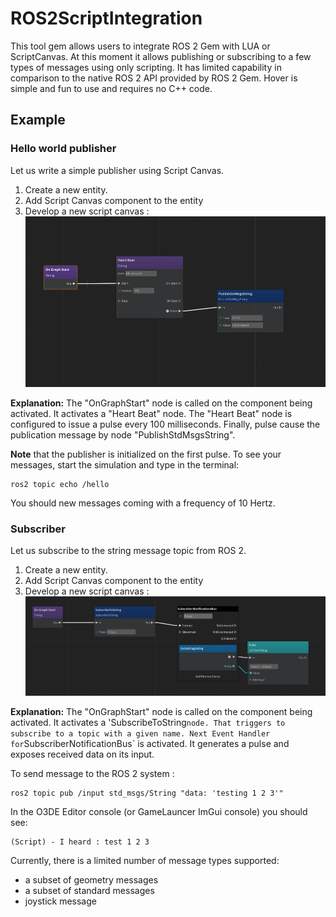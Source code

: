 # ROS2ScriptIntegration

This tool gem allows users to integrate ROS 2 Gem with LUA or ScriptCanvas.
At this moment it allows publishing or subscribing to a few types of messages using only scripting.
It has limited capability in comparison to the native ROS 2 API provided by ROS 2 Gem.
Hover is simple and fun to use and requires no C++ code.

## Example

### Hello world publisher

Let us write a simple publisher using Script Canvas.
1. Create a new entity.
2. Add Script Canvas component to the entity
3. Develop a new script canvas :
![Alt text](static/sc_helloworld.png)

**Explanation:**
The "OnGraphStart" node is called on the component being activated. 
It activates a "Heart Beat" node.
The "Heart Beat" node is configured to issue a pulse every 100 milliseconds.
Finally, pulse cause the publication message by node "PublishStdMsgsString".

**Note** that the publisher is initialized on the first pulse.
To see your messages, start the simulation and type in the terminal:
```
ros2 topic echo /hello
```
You should new messages coming with a frequency of 10 Hertz.


### Subscriber

Let us subscribe to the string message topic from ROS 2. 
1. Create a new entity.
2. Add Script Canvas component to the entity
3. Develop a new script canvas :
![Alt text](static/sc_subscribe.png)

**Explanation:**
The "OnGraphStart" node is called on the component being activated. 
It activates a 'SubscribeToString` node. That triggers to subscribe to a topic with a given name.
Next Event Handler for `SubscriberNotificationBus` is activated. 
It generates a pulse and exposes received data on its input.


To send message to the ROS 2 system :
```
ros2 topic pub /input std_msgs/String "data: 'testing 1 2 3'"
```

In the O3DE Editor console (or GameLauncer ImGui console) you should see:
```
(Script) - I heard : test 1 2 3
```

Currently, there is a limited number of message types supported:
- a subset of geometry messages
- a subset of standard messages
- joystick message